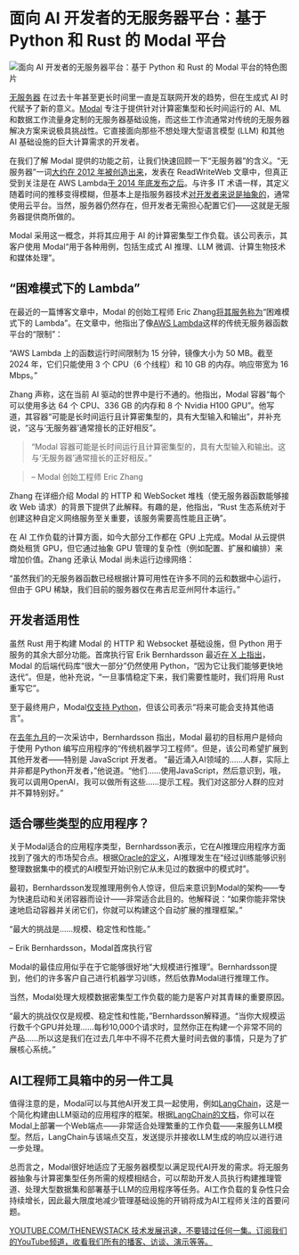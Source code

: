 # 面向 AI 开发者的无服务器平台：基于 Python 和 Rust 的 Modal 平台

![面向 AI 开发者的无服务器平台：基于 Python 和 Rust 的 Modal 平台的特色图片](https://cdn.thenewstack.io/media/2025/01/66ff29cd-osarugue-igbinoba-ekkn8um6mmc-unsplash2-1024x576.jpg)

[无服务器](https://thenewstack.io/serverless/) 在过去十年甚至更长时间里一直是互联网开发的趋势，但在生成式 AI 时代赋予了新的意义。[Modal](https://modal.com/) 专注于提供针对计算密集型和长时间运行的 AI、ML 和数据工作流量身定制的无服务器基础设施，而这些工作流通常对传统的无服务器解决方案来说极具挑战性。它直接面向那些不想处理大型语言模型 (LLM) 和其他 AI 基础设施的巨大计算需求的开发者。

在我们了解 Modal 提供的功能之前，让我们快速回顾一下“无服务器”的含义。“无服务器”一词[大约在 2012 年被创造出来](https://web.archive.org/web/20121017030524/http://www.readwriteweb.com/cloud/2012/10/why-the-future-of-software-and-apps-is-serverless.php)，发表在 ReadWriteWeb 文章中，但真正受到关注是在 AWS Lambda[于 2014 年底发布之后](https://thenewstack.io/serverless-on-public-cloud-the-ultimate-showdown/)。与许多 IT 术语一样，其定义随着时间的推移变得模糊，但基本上是指服务器技术[对开发者来说是抽象的](https://thenewstack.io/serverless-has-unlocked-a-new-world-of-cloud-mashups/)，通常使用云平台。当然，服务器仍然存在，但开发者无需担心配置它们——这就是无服务器提供商所做的。

Modal 采用这一概念，并将其应用于 AI 的计算密集型工作负载。该公司表示，其客户使用 Modal“用于各种用例，包括生成式 AI 推理、LLM 微调、计算生物技术和媒体处理”。

## “困难模式下的 Lambda”

在最近的一篇博客文章中，Modal 的创始工程师 Eric Zhang[将其服务称为](https://modal.com/blog/serverless-http)“困难模式下的 Lambda”。在文章中，他指出了像[AWS Lambda](https://thenewstack.io/theres-a-service-for-that-amazon-web-services-and-serverless-computing/)这样的传统无服务器函数平台的“限制”：

“AWS Lambda 上的函数运行时间限制为 15 分钟，镜像大小为 50 MB。截至 2024 年，它们只能使用 3 个 CPU（6 个线程）和 10 GB 的内存。响应带宽为 16 Mbps。”

Zhang 声称，这在当前 AI 驱动的世界中是行不通的。他指出，Modal 容器“每个可以使用多达 64 个 CPU、336 GB 的内存和 8 个 Nvidia H100 GPU”。他写道，其容器“可能是长时间运行且计算密集型的，具有大型输入和输出”，并补充说，“这与‘无服务器’通常擅长的正好相反”。

> “Modal 容器可能是长时间运行且计算密集型的，具有大型输入和输出。这与‘无服务器’通常擅长的正好相反。”

> – Modal 创始工程师 Eric Zhang

Zhang 在详细介绍 Modal 的 HTTP 和 WebSocket 堆栈（使无服务器函数能够接收 Web 请求）的背景下提供了此解释。有趣的是，他指出，“Rust 生态系统对于创建这种自定义网络服务至关重要，该服务需要高性能且正确”。

在 AI 工作负载的计算方面，如今大部分工作都在 GPU 上完成。Modal 从云提供商处租赁 GPU，但它通过抽象 GPU 管理的复杂性（例如配置、扩展和编排）来增加价值。Zhang 还承认 Modal 尚未运行边缘网络：

“虽然我们的无服务器函数已经根据计算可用性在许多不同的云和数据中心运行，但由于 GPU 稀缺，我们目前的服务器仅在弗吉尼亚州阿什本运行。”

## 开发者适用性

虽然 Rust 用于构建 Modal 的 HTTP 和 Websocket 基础设施，但 Python 用于服务的其余大部分功能。首席执行官 Erik Bernhardsson 最近[在 X 上指出](https://x.com/bernhardsson/status/1867969138628411683)，Modal 的后端代码库“很大一部分”仍然使用 Python，“因为它让我们能够更快地迭代”。但是，他补充说，“一旦事情稳定下来，我们需要性能时，我们将用 Rust 重写它”。

至于最终用户，Modal[仅支持 Python](https://modal.com/docs/guide)，但该公司表示“将来可能会支持其他语言”。

在[去年九月](https://www.youtube.com/watch?v=K_r-nX_y9aM)的一次采访中，Bernhardsson 指出，Modal 最初的目标用户是倾向于使用 Python 编写应用程序的“传统机器学习工程师”。但是，该公司希望扩展到其他开发者——特别是 JavaScript 开发者。
“最近涌入AI领域的……人群，实际上并非都是Python开发者，”他说道。“他们……使用JavaScript，然后意识到，哦，我可以调用OpenAI，我可以做所有这些……提示工程。我们对这部分人群的应对并不算特别好。”

## 适合哪些类型的应用程序？

关于Modal适合的应用程序类型，Bernhardsson表示，它在AI推理应用程序方面找到了强大的市场契合点。根据[Oracle的定义](https://www.oracle.com/uk/artificial-intelligence/ai-inference/#:~:text=AI%20inference%20is%20when%20an,way%20that%20mimics%20human%20abilities.)，AI推理发生在“经过训练能够识别整理数据集中的模式的AI模型开始识别它从未见过的数据中的模式时”。

最初，Bernhardsson发现推理用例令人惊讶，但后来意识到Modal的架构——专为快速启动和关闭容器而设计——非常适合此目的。他解释说：“如果你能非常快速地启动容器并关闭它们，你就可以构建这个自动扩展的推理框架。”

“最大的挑战是……规模、稳定性和性能。”

– Erik Bernhardsson，Modal首席执行官

Modal的最佳应用似乎在于它能够很好地“大规模进行推理”。Bernhardsson提到，他们的许多客户自己进行机器学习训练，然后依靠Modal进行推理工作。

当然，Modal处理大规模数据密集型工作负载的能力是客户对其青睐的重要原因。

“最大的挑战仅仅是规模、稳定性和性能，”Bernhardsson解释道。“当你大规模运行数千个GPU并处理……每秒10,000个请求时，显然你正在构建一个非常不同的产品……所以这是我们在过去几年中不得不花费大量时间去做的事情，只是为了扩展核心系统。”

## AI工程师工具箱中的另一件工具

值得注意的是，Modal可以与其他AI开发工具一起使用，例如[LangChain](https://thenewstack.io/langchain-the-trendiest-web-framework-of-2023-thanks-to-ai/)，这是一个简化构建由LLM驱动的应用程序的框架。根据[LangChain的文档](https://python.langchain.com/docs/integrations/providers/modal/)，你可以在Modal上部署一个Web端点——非常适合处理繁重的工作负载——来服务LLM模型。然后，LangChain与该端点交互，发送提示并接收LLM生成的响应以进行进一步处理。

总而言之，Modal很好地适应了无服务器模型以满足现代AI开发的需求。将无服务器抽象与计算密集型任务所需的规模相结合，可以帮助开发人员执行构建推理管道、处理大型数据集和部署基于LLM的应用程序等任务。AI工作负载的复杂性只会持续增长，因此最大限度地减少管理基础设施的开销将成为AI工程师关注的首要问题。

[YOUTUBE.COM/THENEWSTACK 技术发展迅速，不要错过任何一集。订阅我们的YouTube频道，收看我们所有的播客、访谈、演示等等。](https://youtube.com/thenewstack?sub_confirmation=1)